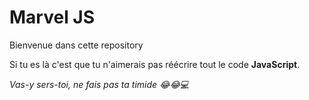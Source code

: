 # Marvel JS

Bienvenue dans cette repository

Si tu es là c'est que tu n'aimerais pas réécrire tout le code **JavaScript**.

*Vas-y sers-toi, ne fais pas ta timide 😂😂💻*